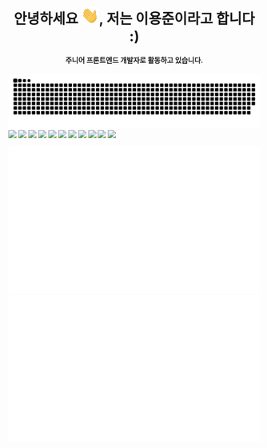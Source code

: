 <div align="center">
  <h1 align="center">안녕하세요 <img  
    src="images/waving.gif"
    alt="snake" 
    width="35"
  />, 저는 이용준이라고 합니다 :)</h1>
  <h4 align="center">주니어 프론트엔드 개발자로 활동하고 있습니다.</h4>
</div>

<div align="center">
  <img  
    src="images/grid-snake.svg"
    alt="snake" 
  />
</div>

<div style="inline:block;">
  <img src="https://img.shields.io/badge/html5-E34F26?style=for-the-badge&logo=html5&logoColor=white"> 
  <img src="https://img.shields.io/badge/css-1572B6?style=for-the-badge&logo=css3&logoColor=white"> 
  <img src="https://img.shields.io/badge/javascript-F7DF1E?style=for-the-badge&logo=javascript&logoColor=black">
  <img src="https://img.shields.io/badge/Typescript-3178C6?style=for-the-badge&logo=Typescript&logoColor=white"/>
  <img src="https://img.shields.io/badge/Tailwind%20CSS-06B6D4?style=for-the-badge&logo=Tailwind%20CSS&logoColor=white"/>
  <img src="https://img.shields.io/badge/React-61DAFB?style=for-the-badge&logo=React&logoColor=black"/>
  <img src="https://img.shields.io/badge/Next.js-000000?style=for-the-badge&logo=Next.js&logoColor=white"/>
  <img src="https://img.shields.io/badge/styled%20components-DB7093?style=for-the-badge&logo=styled-components&logoColor=white"/>
  <img src="https://img.shields.io/badge/Ubuntu-E95420?style=for-the-badge&logo=Ubuntu&logoColor=white"/>
  <img src="https://img.shields.io/badge/github-181717?style=for-the-badge&logo=github&logoColor=white">
  <img src="https://img.shields.io/badge/git-F05032?style=for-the-badge&logo=git&logoColor=white">
</div>

![GitHub Statistics](https://raw.githubusercontent.com/northfacegawd/northfacegawd/output/generated/overview.svg)
![Most Used Languages](https://raw.githubusercontent.com/northfacegawd/northfacegawd/output/generated/languages.svg)
